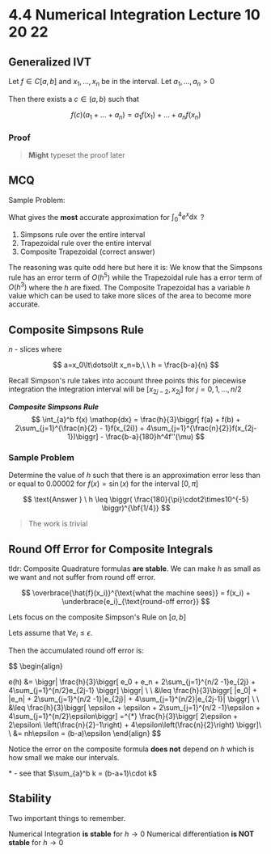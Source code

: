 # 4.4 Numerical Integration Lecture 10 20 22
## Generalized IVT
Let $f\in C[a, b]$ and $x_1,\dotso, x_n$ be in the interval. 
Let $a_1, \dotso, a_n\gt0$

Then there exists a $c\in(a, b)$ such that

$$
f(c)(a_1 + \dotso + a_n) = a_1f(x_1) + \dotso + a_nf(x_n)
$$

### Proof
> **Might** typeset the proof later

## MCQ
Sample Problem:

What gives the **most** accurate approximation for $\int_0^4 e^x\mathop{dx}$ ?

1. Simpsons rule over the entire interval
2. Trapezoidal rule over the entire interval
3. Composite Trapezoidal (correct answer)

The reasoning was quite odd here but here it is:
We know that the Simpsons rule has an error term of $O(h^5)$ while the Trapezoidal rule has a error term of $O(h^3)$ where the $h$ are fixed. The Composite Trapezoidal has a variable $h$ value which can be used to take more slices of the area to become more accurate. 

## Composite Simpsons Rule
$n$ - slices where

$$
a=x_0\lt\dotso\lt x_n=b,\ \ h = \frac{b-a}{n}
$$

Recall Simpson's rule takes into account three points this for piecewise integration the integration interval will be $[x_{2j-2}, x_{2j}]$  for $j=0, 1, \dotso, n/2$


***Composite Simpsons Rule***
$$
\int_{a}^b f(x) \mathop{dx} =
\frac{h}{3}\biggr[ f(a) + f(b) + 2\sum_{j=1}^{\frac{n}{2} - 1}f(x_{2i}) + 4\sum_{j=1}^{\frac{n}{2}}f(x_{2j-1})\biggr] - \frac{b-a}{180}h^4f''(\mu)
$$

### Sample Problem

Determine the value of $h$ such that there is an approximation error less than or equal to $0.00002$ for $f(x) = \sin(x)$ for the interval $[0, \pi]$

$$
\text{Answer } \ h \leq \biggr( \frac{180}{\pi}\cdot2\times10^{-5} \biggr)^{\bf{1/4}}
$$ 

> The work is trivial

## Round Off Error for Composite Integrals
 tldr: Composite Quadrature formulas **are stable**. We can make $h$ as small as we want and not suffer from round off error. 
 
$$
\overbrace{\hat{f}(x_i)}^{\text{what the machine sees}} = f(x_i) + \underbrace{e_i}_{\text{round-off error}} 
$$

Lets focus on the composite Simpson's Rule on $[a, b]$

Lets assume that $\forall e_i \leq \epsilon$. 

Then the accumulated round off error is:

$$
\begin{align}

e(h) &= \biggr| \frac{h}{3}\biggr[ e_0 + e_n + 2\sum_{j=1}^{n/2 -1}e_{2j} + 4\sum_{j=1}^{n/2}e_{2j-1}   \biggr] \biggr| \\ \\
&\leq \frac{h}{3}\biggr[ |e_0| + |e_n| + 2\sum_{j=1}^{n/2 -1}|e_{2j}| + 4\sum_{j=1}^{n/2}|e_{2j-1}|   \biggr] \\ \\
&\leq \frac{h}{3}\biggr[ \epsilon + \epsilon + 2\sum_{j=1}^{n/2 -1}\epsilon + 4\sum_{j=1}^{n/2}\epsilon\biggr] =^{*} \frac{h}{3}\biggr[ 2\epsilon + 2\epsilon\ \left(\frac{n}{2}-1\right) + 4\epsilon\left(\frac{n}{2}\right) \biggr]\\ \\
&= nh\epsilon = (b-a)\epsilon
\end{align}
$$

Notice the error on the composite formula **does not** depend on $h$ which is how small we make our intervals. 

\* - see that $\sum_{a}^b k = (b-a+1)\cdot k$

## Stability
Two important things to remember. 

Numerical Integration **is stable** for $h\to0$
Numerical differentiation **is NOT stable** for $h\to0$ 

